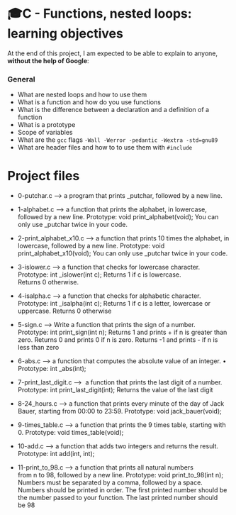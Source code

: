# :mortar_board:C - Functions, nested loops: learning objectives

At the end of this project, I am expected to be able to explain to anyone,  **without the help of Google**:

### General

-   What are nested loops and how to use them
-   What is a function and how do you use functions
-   What is the difference between a declaration and a definition of a function
-   What is a prototype
-   Scope of variables
-   What are the  `gcc`  flags  `-Wall -Werror -pedantic -Wextra -std=gnu89`
-   What are header files and how to to use them with  `#include`

# Project files

- 0-putchar.c —> a program that prints _putchar, followed by a new line.

- 1-alphabet.c —> a function that prints the alphabet, in lowercase, followed by a new line. Prototype: void print_alphabet(void); You can only use _putchar twice in your code.

- 2-print_alphabet_x10.c —> a function that prints 10 times the alphabet, in lowercase, followed by a new line. Prototype: void print_alphabet_x10(void); You can only use _putchar twice in your code.

- 3-islower.c —> a function that checks for lowercase character. Prototype: int _islower(int c); Returns 1 if c is lowercase. Returns 0 otherwise.

- 4-isalpha.c —> a function that checks for alphabetic character. Prototype: int _isalpha(int c); Returns 1 if c is a letter, lowercase or uppercase. Returns 0 otherwise

- 5-sign.c —> Write a function that prints the sign of a number. Prototype: int print_sign(int n); Returns 1 and prints + if n is greater than zero. Returns 0 and prints 0 if n is zero. Returns -1 and prints - if n is less than zero

- 6-abs.c —> a function that computes the absolute value of an integer.
	•	Prototype: int _abs(int);

- 7-print_last_digit.c -->  a function that prints the last digit of a number. Prototype: int print_last_digit(int); Returns the value of the last digit

- 8-24_hours.c —-> a function that prints every minute of the day of Jack Bauer, starting from 00:00 to 23:59. Prototype: void jack_bauer(void);

- 9-times_table.c —> a function that prints the 9 times table, starting with 0. Prototype: void times_table(void);

- 10-add.c —> a function that adds two integers and returns the result. Prototype: int add(int, int);

- 11-print_to_98.c —> a function that prints all natural numbers from n to 98, followed by a new line. Prototype: void print_to_98(int n); Numbers must be separated by a comma, followed by a space. Numbers should be printed in order. The first printed number should be the number passed to your function. The last printed number should be 98
